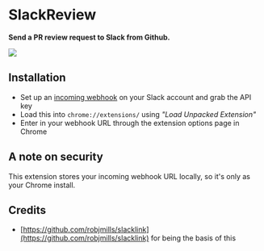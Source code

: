 # SlackReview

**Send a PR review request to Slack from Github.**

<img src="https://cloud.githubusercontent.com/assets/466546/21317615/c98276b4-c5fd-11e6-9d37-87dc6307a878.png">

## Installation
* Set up an [incoming webhook](https://my.slack.com/services/new/incoming-webhook) on your Slack account and grab the API key
* Load this into `chrome://extensions/` using *"Load Unpacked Extension"*
* Enter in your webhook URL through the extension options page in Chrome

## A note on security
This extension stores your incoming webhook URL locally, so it's only as your Chrome install.

## Credits
* [https://github.com/robjmills/slacklink](https://github.com/robjmills/slacklink) for being the basis of this
